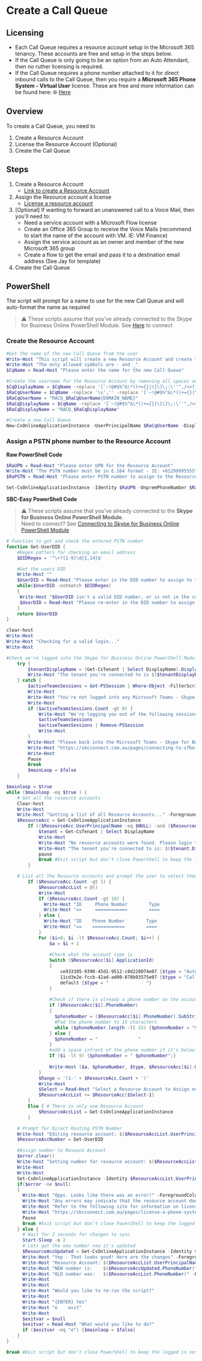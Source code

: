 # Create a Call Queue

## Licensing
- Each Call Queue requires a resource account setup in the Microsoft 365 tenancy. These accounts are free and setup in the steps below.
- If the Call Queue is only going to be an option from an Auto Attendant, then no ruther licensing is required.
- If the Call Queue requires a phone number attached to it for direct inbound calls to the Call Queue, then you require a **Microsoft 365 Phone System - Virtual User** license. These are free and more information can be found here: 🌐 [Here](obtain-free-virtual-phone-system-licenses.html)

## Overview
To create a Call Queue, you need to
1. Create a Resource Account
1. License the Resource Account (Optional)
1. Create the Call Queue

## Steps
1. Create a Resource Account
   - [Link to create a Resource Account](create-a-resource-account-user.md)
1. Assign the Resource account a license
   - [License a resource account](license-a-phone-system-resource-account.md)
1. [Optional] If wanting to forward an unanswered call to a Voice Mail, then you'll need to:
   - Need a service account with a Microsoft Flow license
   - Create an Office 365 Group to receive the Voice Mails (recommend to start the name of the account with VM. IE: VM Finance)
   - Assign the service account as an owner and member of the new Microsoft 365 group
   - Create a flow to get the email and pass it to a destination email address (See Jay for template)
1. Create the Call Queue

## PowerShell
The script will prompt for a name to use for the new Call Queue and will auto-format the name as required

> ⚠ These scripts assume that you've already connected to the Skype for Business Online PowerShell Module. See [Here](connecting-to-sfbo-ps-module.md) to connect

### Create the Resource Account
````PowerShell
#Get the name of the new Call Queue from the user
Write-Host "This script will create a new Resource Account and create the Call Queue" -BackgroundColor Yellow -ForegroundColor Black
Write-Host "The only allowed symbols are - and _"
$CqName = Read-Host "Please enter the name for the new Call Queue"

#Create the username for the Resource Account by removing all spaces and adding RACQ_ to the start
$CqDisplayName = $CqName -replace '[`~!@#$%^&\*()+={}|\[\]\;:\''",/<>?]',''
$RaCqUserName = $CqName -replace '\s','' -replace '[`~!@#$%^&\*()+={}|\[\]\;:\''",/<>?]',''
$RaCqUserName = "RACQ_$RaCqUserName{DOMAIN_NAME}"
$RaCqDisplayName = $CqName -replace '[`~!@#$%^&\*()+={}|\[\]\;:\''",/<>?]',''
$RaCqDisplayName = "RACQ_$RaCqDisplayName"

#Create a new Call Queue
New-CsOnlineApplicationInstance -UserPrincipalName $RaCqUserName -DisplayName $RaCqDisplayName -ApplicationId “11cd3e2e-fccb-42ad-ad00-878b93575e07”
````

### Assign a PSTN phone number to the Resource Account
<i class="fas fa-terminal"></i> **Raw PowerShell Code**
````PowerShell
$RaUPN = Read-Host "Please enter UPN for the Resource Account"
Write-Host "The PSTN number must be in E.164 format - IE: +61299995555" -BackgroundColor Yellow -ForegroundColor Black
$RaPSTN = Read-Host "Please enter PSTN number to assign to the Resource Account"

Set-CsOnlineApplicationInstance -Identity $RaUPN -OnpremPhoneNumber $RaPSTN
`````

<i class="fas fa-keyboard"></i> **SBC-Easy PowerShell Code**
> ⚠ These scripts assume that you've already connected to the **Skype for Business Online PowerShell Module**.\
Need to connect? See [Connecting to Skype for Business Online PowerShell Module](connecting-to-sfbo-ps-module.md)

````PowerShell
# Function to get and check the entered PSTN number
function Get-UserDID {
    #Regex pattern for checking an email address
    $DIDRegex = '^\+?[1-9]\d{1,14}$'

    #Get the users DID
    Write-Host ""
    $UserDID = Read-Host "Please enter in the DID number to assign to the resource account"
    while($UserDID -notmatch $DIDRegex)
    {
     Write-Host "$UserDID isn't a valid DID number, or is not in the correct format. A DID must be in E.164 Format. IE: +61299995555" -ForegroundColor Yellow
     $UserDID = Read-Host "Please re-enter in the DID number to assign to the resource account"
    }
    return $UserDID
}

clear-host
Write-Host
Write-Host "Checking for a valid login..."
Write-Host

#Check we're logged into the Skype for Business Online PowerShell Module
    try {
        $tenantDisplayName = (Get-CsTenant | Select DisplayName).DisplayName
        Write-Host "The tenant you're connected to is $($tenantDisplayName)" -ForegroundColor Green
    } catch {
        $activeTeamsSessions = Get-PSSession | Where-Object -FilterScript {$_.Name -like 'SfBPowerShellSessionViaTeamsModule*'}
        Write-Host
        Write-Host "You're not logged into any Microsoft Teams - Skype for Business Online powershell modules" -ForegroundColor Yellow
        Write-Host
        if ($activeTeamsSessions.Count -gt 0) {
            Write-Host "We're logging you out of the following sessions:"
            $activeTeamsSessions
            $activeTeamsSessions | Remove-PSSession
            Write-Host 
        }
        Write-Host "Please back into the Microsoft Teams - Skype for Business Online powershell module using the full script on the SBC Connect website"
        Write-Host "https://sbcconnect.com.au/pages/connecting-to-sfbo-ps-module.html"
        Write-Host
        Pause
        Break
        $mainLoop = $false
    }

$mainloop = $true
while ($mainloop -eq $true ) {
    # Get all the resource accounts
    Clear-host
    Write-Host
    Write-Host "Getting a list of all Resource Accounts..." -ForegroundColor Green
    $ResourceAcc = Get-CsOnlineApplicationInstance
        If (($ResourceAcc.UserPrincipalName -eq $NULL) -and ($ResourceAcc.Count -eq 0)) {
            $tenant = Get-CsTenant | Select DisplayName
            Write-Host
            Write-Host "No resource accounts were found. Please login to a tenant that has resource accounts before running this script." -ForegroundColor Yellow
            Write-Host "The tenant you're connected to is: $($tenant.DisplayName)" -ForegroundColor Yellow
            pause
            Break #Exit script but don't close PowerShell to keep the logged in session
        }

    # List all the Resource accounts and prompt the user to select them
        If ($ResourceAcc.Count -gt 1) {
            $ResourceAccList = @()
            Write-Host
            If ($ResourceAcc.Count -gt 10) {
              Write-Host "ID     Phone Number        Type               Resource Account"
              Write-Host "==     ============        ====               ============"
            } else {
              Write-Host "ID    Phone Number        Type               Resource Account"
              Write-Host "==    ============        ====               ============"
            }
            For ($i=0; $i -lt $ResourceAcc.Count; $i++) {
                $a = $i + 1
            
                #Check what the account type is
                Switch ($ResourceAcc[$i].ApplicationId)
                {
                    ce933385-9390-45d1-9512-c8d228074e07 {$type = "Auto Attendant"}
                    11cd3e2e-fccb-42ad-ad00-878b93575e07 {$type = "Call Queue    "}
                    default {$type = "              "}
                }
            
                #Check if there is already a phone number on the account
                if ($ResourceAcc[$i].PhoneNumber)
                {
                  $phoneNumber = ($ResourceAcc[$i].PhoneNumber).SubString(4)
                  #Pad the phone number to 15 characters
                  while ($phoneNumber.length -lt 15) {$phoneNumber = "$phoneNumber "}
                } else {
                  $phoneNumber = "               "
                }
                #add a space infront of the phone number if it's below 10
                If ($i -lt 9) {$phoneNumber = " $phoneNumber";}
            
                Write-Host ($a, $phoneNumber, $type, $ResourceAcc[$i].UserPrincipalName) -Separator "     "
            }
            $Range = '(1-' + $ResourceAcc.Count + ')'
            Write-Host
            $Select = Read-Host "Select a Resource Account to Assign number to" $Range
            $ResourceAccList += $ResourceAcc[$Select-1]
        }
        Else { # There is only one Resource Account
            $ResourceAccList = Get-CsOnlineApplicationInstance
        }

    # Prompt for Direct Routing PSTN Number
    Write-host "Editing resource account: $($ResourceAccList.UserPrincipalName)"
    $ResourceAccNumber = Get-UserDID

    #Assign number to Resouce Account
    $error.clear()
    Write-host "Setting number for resource account: $($ResourceAccList.UserPrincipalName)"
    Write-Host
    Write-Host
    Set-CsOnlineApplicationInstance -Identity $ResourceAccList.UserPrincipalName -OnpremPhoneNumber $ResourceAccNumber | Out-Null
    if($error -ne $null)
    {
      Write-Host "Opps. Looks like there was an error!" -ForegroundColor Yellow
      Write-Host "Any errors may indicate that the resource account doesn't have a license OR the number is already in use."
      Write-Host "Refer to the following site for information on licensing resource accounts" -ForegroundColor Yellow
      Write-Host "https://sbcconnect.com.au/pages/license-a-phone-system-resource-account.html" -ForegroundColor Yellow
      Pause
      Break #Exit script but don't close PowerShell to keep the logged in session
    } else {
      # Wait for 2 seconds for changes to sync
      Start-Sleep -s 2
      # Lets get the new number now it's updated
      $ResourceAccUpdated = Get-CsOnlineApplicationInstance -Identity $ResourceAccList.UserPrincipalName
      Write-Host "Yep - That looks good! Here are the changes" -ForegroundColor Green
      Write-Host "Resource Account: $($ResourceAccList.UserPrincipalName)"
      Write-Host "NEW number is:    $($ResourceAccUpdated.PhoneNumber)"
      Write-Host "OLD number was:   $($ResourceAccList.PhoneNumber)" -ForegroundColor Gray
      Write-Host
      Write-Host
      Write-Host "Would you like to re-run the script?"
      Write-Host
      Write-Host "{ENTER} Yes"
      Write-Host "e    exit"
      Write-Host
      $exitvar = $null
      $exitvar = Read-Host "What would you like to do?"
      if ($exitvar -eq "e") {$mainloop = $false}
    }
}

Break #Exit script but don't close PowerShell to keep the logged in session
````

